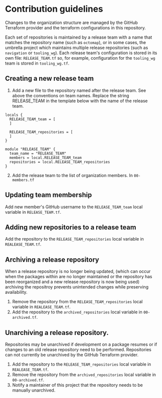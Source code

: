 # Contribution guidelines

Changes to the organization structure are managed by the GitHub Terraform provider and the terraform configurations in this repository.

Each set of repositories is maintained by a release team with a name that matches the repository name (such as `octomap`), or in some cases, the umbrella project which maintains multiple release repositories (such as `navigation` or `tooling_wg`).
Each release team's configuration is stored in its own file: `RELEASE_TEAM.tf` so, for example, configuration for the `tooling_wg` team is stored in `tooling_wg.tf`.


## Creating a new release team

1. Add a new file to the repository named after the release team.
See above the conventions on team names.
Replace the string RELEASE_TEAM in the template below with the name of the release team.

```
locals {
  RELEASE_TEAM_team = [
  ]

  RELEASE_TEAM_repositories = [
  ]
}

module "RELEASE_TEAM" {
  team_name = "RELEASE_TEAM"
  members = local.RELEASE_TEAM_team
  repositories = local.RELEASE_TEAM_repositories
}
```

2. Add the release team to the list of organization members.
In `00-members.tf`

## Updating team membership

Add new member's GitHub username to the `RELEASE_TEAM_team` local variable in `RELEASE_TEAM.tf`.

## Adding new repositories to a release team

Add the repository to the `RELEASE_TEAM_repositories` local variable in `REALEASE_TEAM.tf`.


## Archiving a release repository

When a release repository is no longer being updated, (which can occur when the packages within are no longer maintained or the repository has been reorganized and a new release repository is now being used) archiving the repositroy prevents unintended changes while preserving availability.

1. Remove the repository from the `RELEASE_TEAM_repositories` local variable in `REALEASE_TEAM.tf`.
2. Add the repository to the `archived_repositories` local variable in `00-archived.tf`.

## Unarchiving a release repository.

Repositories may be unarchived if development on a package resumes or if changes to an old release repository need to be performed.
Repositories can not currently be unarchived by the GitHub Terraform provider.

1. Add the repository to the `RELEASE_TEAM_repositories` local variable in `REALEASE_TEAM.tf`.
2. Remove the repository from the `archived_repositories` local variable in `00-archived.tf`.
3. Notify a maintainer of this project that the repository needs to be manually unarchived.


